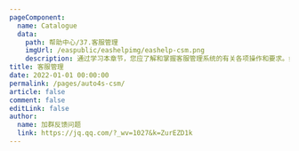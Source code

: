 ```yaml
---
pageComponent:
  name: Catalogue
  data:
    path: 帮助中心/37.客服管理
    imgUrl: /easpublic/eashelpimg/eashelp-csm.png
    description: 通过学习本章节，您应了解和掌握客服管理系统的有关各项操作和要求。如基础数据的维护、业务流程规范、特别事项处理、管理报表应用分析、常见问题的处理等。包含回访关怀、提醒问候、满意度调查、投诉、流失管理等功能领域。
title: 客服管理
date: 2022-01-01 00:00:00
permalink: /pages/auto4s-csm/
article: false
comment: false
editLink: false
author:
  name: 加群反馈问题
  link: https://jq.qq.com/?_wv=1027&k=ZurEZD1k
---
```


<!--div>声明：本帮助中心由雨意澜风倾力构建，如转载应征得授权！</div-->
